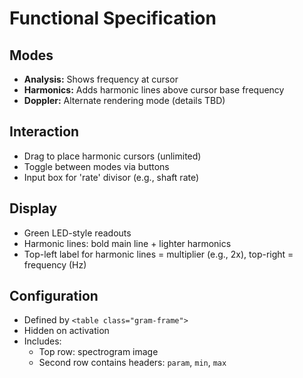 # Functional Specification

## Modes
- **Analysis:** Shows frequency at cursor
- **Harmonics:** Adds harmonic lines above cursor base frequency
- **Doppler:** Alternate rendering mode (details TBD)

## Interaction
- Drag to place harmonic cursors (unlimited)
- Toggle between modes via buttons
- Input box for 'rate' divisor (e.g., shaft rate)

## Display
- Green LED-style readouts
- Harmonic lines: bold main line + lighter harmonics
- Top-left label for harmonic lines = multiplier (e.g., 2x), top-right = frequency (Hz)

## Configuration
- Defined by `<table class="gram-frame">`
- Hidden on activation
- Includes:
  - Top row: spectrogram image
  - Second row contains headers: `param`, `min`, `max`

